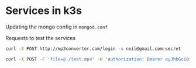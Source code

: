 # Services in k3s
Updating the mongo config in `mongod.conf`


Requests to test the services
```sh
curl -X POST http://mp3converter.com/login -u neil@gmail.com:secret

curl -X POST -F 'file=@./test.mp4' -H 'Authorization: Bearer eyJhbGciOiJIUzI1NiIsInR5cCI6IkpXVCJ9.eyJ1c2VybmFtZSI6Im5laWxAZ21haWwuY29tIiwiZXhwIjoxNjk2MTExNzY0LCJpYXQiOjE2OTYwMjUzNjQsImFkbWluIjp0cnVlfQ.oOpTJhC_jgqL87TCaWUdwFDDGksLjHRsWsX7XLzwLrU' http://mp3converter.com/upload
```
